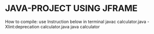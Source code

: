 # JAVA-PROJECT USING JFRAME
How to compile: use Instruction below  in terminal
javac calculator.java -Xlint:deprecation calculator.java
java calculator

